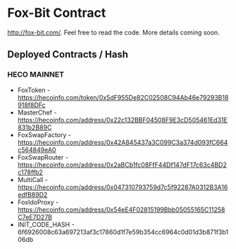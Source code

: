# Fox-Bit Contract
 
http://fox-bit.com/. Feel free to read the code. More details coming soon.

## Deployed Contracts / Hash

### HECO MAINNET

- FoxToken          -  https://hecoinfo.com/token/0x5dF955De82C02508C94Ab46e79293B18918f8DFc
- MasterChef        -  https://hecoinfo.com/address/0x22c132BBF04508F9E3cD505461Ed31E831b2B89C
- FoxSwapFactory    -  https://hecoinfo.com/address/0x42A845437a3C099C3a374d093fC664c564849eA0
- FoxSwapRouter     -  https://hecoinfo.com/address/0x2aBCb1fc08FfF44Df147dF17c63c4BD2c178ffb2
- MultiCall         -  https://hecoinfo.com/address/0x047310793759d7c5f92287A0312B3A16edfB89D2
- FoxIdoProxy       -  https://hecoinfo.com/address/0x54eE4F02815199Bbb05055165C11258C7eE7D27B
- INIT_CODE_HASH    -  6f6926008c63a697213af3c17860d1f7e59b354cc6964c0d01d3b871f3b106db
